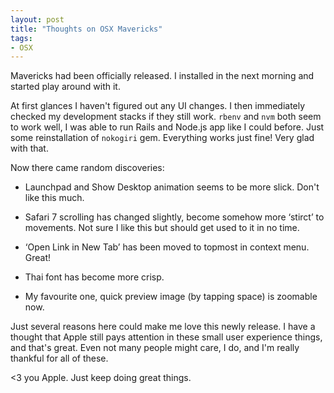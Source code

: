 ```yaml
---
layout: post
title: "Thoughts on OSX Mavericks"
tags:
- OSX
---
```


Mavericks had been officially released. I installed in the next morning and
started play around with it.

At first glances I haven't figured out any UI changes.
I then immediately checked my development stacks if they still work.
`rbenv` and `nvm` both seem to work well,
I was able to run Rails and Node.js app like I could before.
Just some reinstallation of `nokogiri` gem.
Everything works just fine! Very glad with that.

Now there came random discoveries:

- Launchpad and Show Desktop animation seems to be more slick. Don't like this much.

- Safari 7 scrolling has changed slightly, become somehow more ‘stirct’
to movements. Not sure I like this but should get used to it in no time.

- ‘Open Link in New Tab’ has been moved to topmost in context menu. Great!

- Thai font has become more crisp.

- My favourite one, quick preview image (by tapping space) is zoomable now.

Just several reasons here could make me love this newly release.
I have a thought that Apple still pays attention in these
small user experience things, and that's great.
Even not many people might care, I do, and I'm really thankful for all of these.

<3 you Apple. Just keep doing great things.
